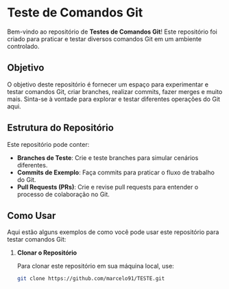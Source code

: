# Teste de Comandos Git

Bem-vindo ao repositório de **Testes de Comandos Git**! Este repositório foi criado para praticar e testar diversos comandos Git em um ambiente controlado.

## Objetivo

O objetivo deste repositório é fornecer um espaço para experimentar e testar comandos Git, criar branches, realizar commits, fazer merges e muito mais. Sinta-se à vontade para explorar e testar diferentes operações do Git aqui.

## Estrutura do Repositório

Este repositório pode conter:

- **Branches de Teste**: Crie e teste branches para simular cenários diferentes.
- **Commits de Exemplo**: Faça commits para praticar o fluxo de trabalho do Git.
- **Pull Requests (PRs)**: Crie e revise pull requests para entender o processo de colaboração no Git.

## Como Usar

Aqui estão alguns exemplos de como você pode usar este repositório para testar comandos Git:

1. **Clonar o Repositório**

   Para clonar este repositório em sua máquina local, use:

   ```bash
   git clone https://github.com/marcelo91/TESTE.git
